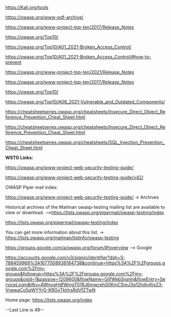 https://Kali.org/tools

https://owasp.org/www-pdf-archive/

https://owasp.org/www-project-top-ten/2017/Release_Notes

https://owasp.org/Top10/

https://owasp.org/Top10/A01_2021-Broken_Access_Control/

https://owasp.org/Top10/A01_2021-Broken_Access_Control/#how-to-prevent

https://owasp.org/www-project-top-ten/2021/Release_Notes

https://owasp.org/www-project-top-ten/2017/Release_Notes

https://owasp.org/Top10/

https://owasp.org/Top10/A06_2021-Vulnerable_and_Outdated_Components/

https://cheatsheetseries.owasp.org/cheatsheets/Insecure_Direct_Object_Reference_Prevention_Cheat_Sheet.html

https://cheatsheetseries.owasp.org/cheatsheets/Insecure_Direct_Object_Reference_Prevention_Cheat_Sheet.html

https://cheatsheetseries.owasp.org/cheatsheets/SQL_Injection_Prevention_Cheat_Sheet.html

**WSTG Links:**

https://owasp.org/www-project-web-security-testing-guide/

https://owasp.org/www-project-web-security-testing-guide/v42/

OWASP Piper mail index:

https://owasp.org/www-project-web-security-testing-guide/  -> Archives

Historical archives of the Mailman owasp-testing mailing list are available to view or download. -->https://lists.owasp.org/pipermail/owasp-testing/index

https://lists.owasp.org/pipermail/owasp-testing/index 

You can get more information about this list. -> https://lists.owasp.org/mailman/listinfo/owasp-testing

https://groups.google.com/a/owasp.org/forum/#!overview  --> Google

https://accounts.google.com/v3/signin/identifier?dsh=S-788459969%3A1677008936184738&continue=https%3A%2F%2Fgroups.google.com%2Fmy-groups&followup=https%3A%2F%2Fgroups.google.com%2Fmy-groups&osid=1&passive=1209600&flowName=GlifWebSignIn&flowEntry=ServiceLogin&ifkv=AWnogHdfWmgT01RJ6mwcehS0KmCSmJ3q12hdjvKjs23-VnewaCo5qWYYrG-KRGvTkHrsRdVfZTwN

Home page: https://lists.owasp.org/index

--Last Line is 49--
